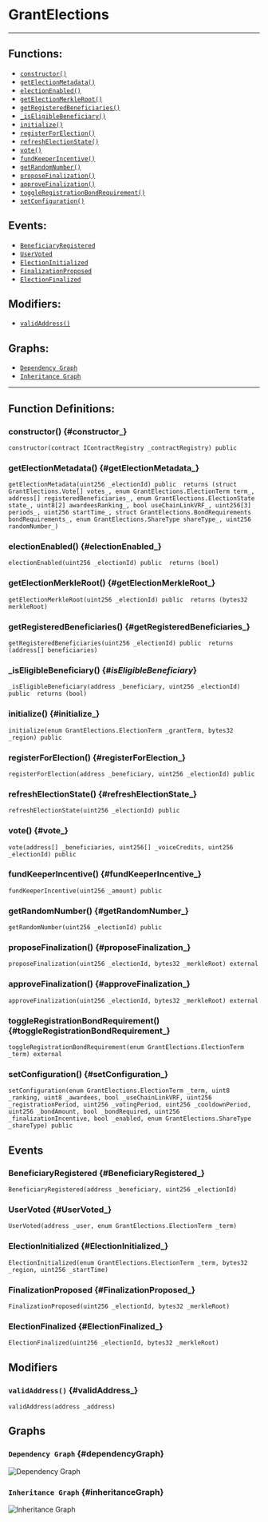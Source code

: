 # GrantElections
***
## Functions:
- [`constructor()`](#constructor_)
- [`getElectionMetadata()`](#getElectionMetadata_)
- [`electionEnabled()`](#electionEnabled_)
- [`getElectionMerkleRoot()`](#getElectionMerkleRoot_)
- [`getRegisteredBeneficiaries()`](#getRegisteredBeneficiaries_)
- [`_isEligibleBeneficiary()`](#_isEligibleBeneficiary_)
- [`initialize()`](#initialize_)
- [`registerForElection()`](#registerForElection_)
- [`refreshElectionState()`](#refreshElectionState_)
- [`vote()`](#vote_)
- [`fundKeeperIncentive()`](#fundKeeperIncentive_)
- [`getRandomNumber()`](#getRandomNumber_)
- [`proposeFinalization()`](#proposeFinalization_)
- [`approveFinalization()`](#approveFinalization_)
- [`toggleRegistrationBondRequirement()`](#toggleRegistrationBondRequirement_)
- [`setConfiguration()`](#setConfiguration_)
## Events:
- [`BeneficiaryRegistered`](#BeneficiaryRegistered_)
- [`UserVoted`](#UserVoted_)
- [`ElectionInitialized`](#ElectionInitialized_)
- [`FinalizationProposed`](#FinalizationProposed_)
- [`ElectionFinalized`](#ElectionFinalized_)
## Modifiers:
- [`validAddress()`](#validAddress_)
## Graphs:
- [`Dependency Graph`](#dependencyGraph)
- [`Inheritance Graph`](#inheritanceGraph)
***
## Function Definitions:
### <a name="constructor_"></a> constructor() {#constructor_}
```
constructor(contract IContractRegistry _contractRegistry) public 
```
### <a name="getElectionMetadata_"></a> getElectionMetadata() {#getElectionMetadata_}
```
getElectionMetadata(uint256 _electionId) public  returns (struct GrantElections.Vote[] votes_, enum GrantElections.ElectionTerm term_, address[] registeredBeneficiaries_, enum GrantElections.ElectionState state_, uint8[2] awardeesRanking_, bool useChainLinkVRF_, uint256[3] periods_, uint256 startTime_, struct GrantElections.BondRequirements bondRequirements_, enum GrantElections.ShareType shareType_, uint256 randomNumber_)
```
### <a name="electionEnabled_"></a> electionEnabled() {#electionEnabled_}
```
electionEnabled(uint256 _electionId) public  returns (bool)
```
### <a name="getElectionMerkleRoot_"></a> getElectionMerkleRoot() {#getElectionMerkleRoot_}
```
getElectionMerkleRoot(uint256 _electionId) public  returns (bytes32 merkleRoot)
```
### <a name="getRegisteredBeneficiaries_"></a> getRegisteredBeneficiaries() {#getRegisteredBeneficiaries_}
```
getRegisteredBeneficiaries(uint256 _electionId) public  returns (address[] beneficiaries)
```
### <a name="_isEligibleBeneficiary_"></a> _isEligibleBeneficiary() {#_isEligibleBeneficiary_}
```
_isEligibleBeneficiary(address _beneficiary, uint256 _electionId) public  returns (bool)
```
### <a name="initialize_"></a> initialize() {#initialize_}
```
initialize(enum GrantElections.ElectionTerm _grantTerm, bytes32 _region) public 
```
### <a name="registerForElection_"></a> registerForElection() {#registerForElection_}
```
registerForElection(address _beneficiary, uint256 _electionId) public 
```
### <a name="refreshElectionState_"></a> refreshElectionState() {#refreshElectionState_}
```
refreshElectionState(uint256 _electionId) public 
```
### <a name="vote_"></a> vote() {#vote_}
```
vote(address[] _beneficiaries, uint256[] _voiceCredits, uint256 _electionId) public 
```
### <a name="fundKeeperIncentive_"></a> fundKeeperIncentive() {#fundKeeperIncentive_}
```
fundKeeperIncentive(uint256 _amount) public 
```
### <a name="getRandomNumber_"></a> getRandomNumber() {#getRandomNumber_}
```
getRandomNumber(uint256 _electionId) public 
```
### <a name="proposeFinalization_"></a> proposeFinalization() {#proposeFinalization_}
```
proposeFinalization(uint256 _electionId, bytes32 _merkleRoot) external 
```
### <a name="approveFinalization_"></a> approveFinalization() {#approveFinalization_}
```
approveFinalization(uint256 _electionId, bytes32 _merkleRoot) external 
```
### <a name="toggleRegistrationBondRequirement_"></a> toggleRegistrationBondRequirement() {#toggleRegistrationBondRequirement_}
```
toggleRegistrationBondRequirement(enum GrantElections.ElectionTerm _term) external 
```
### <a name="setConfiguration_"></a> setConfiguration() {#setConfiguration_}
```
setConfiguration(enum GrantElections.ElectionTerm _term, uint8 _ranking, uint8 _awardees, bool _useChainLinkVRF, uint256 _registrationPeriod, uint256 _votingPeriod, uint256 _cooldownPeriod, uint256 _bondAmount, bool _bondRequired, uint256 _finalizationIncentive, bool _enabled, enum GrantElections.ShareType _shareType) public 
```
## Events
### <a name="BeneficiaryRegistered_"></a> BeneficiaryRegistered {#BeneficiaryRegistered_}
```
BeneficiaryRegistered(address _beneficiary, uint256 _electionId)
```
### <a name="UserVoted_"></a> UserVoted {#UserVoted_}
```
UserVoted(address _user, enum GrantElections.ElectionTerm _term)
```
### <a name="ElectionInitialized_"></a> ElectionInitialized {#ElectionInitialized_}
```
ElectionInitialized(enum GrantElections.ElectionTerm _term, bytes32 _region, uint256 _startTime)
```
### <a name="FinalizationProposed_"></a> FinalizationProposed {#FinalizationProposed_}
```
FinalizationProposed(uint256 _electionId, bytes32 _merkleRoot)
```
### <a name="ElectionFinalized_"></a> ElectionFinalized {#ElectionFinalized_}
```
ElectionFinalized(uint256 _electionId, bytes32 _merkleRoot)
```
## Modifiers
### <a name="validAddress_"></a> `validAddress()` {#validAddress_}
```
validAddress(address _address)
```
## Graphs
### <a name="dependencyGraph"></a> `Dependency Graph` {#dependencyGraph}
![Dependency Graph](images/GrantElections_dependency_graph.png)
### <a name="inheritanceGraph"></a> `Inheritance Graph` {#inheritanceGraph}
![Inheritance Graph](images/GrantElections_inheritance_graph.png)
